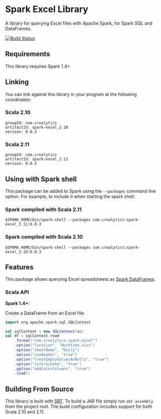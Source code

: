 # Spark Excel Library

A library for querying Excel files with Apache Spark, for Spark SQL and DataFrames.

[![Build Status](https://travis-ci.org/crealytics/spark-excel.svg?branch=master)](https://travis-ci.org/crealytics/spark-excel)

## Requirements

This library requires Spark 1.4+

## Linking
You can link against this library in your program at the following coordinates:

### Scala 2.10
```
groupId: com.crealytics
artifactId: spark-excel_2.10
version: 0.8.3
```
### Scala 2.11
```
groupId: com.crealytics
artifactId: spark-excel_2.11
version: 0.8.3
```

## Using with Spark shell
This package can be added to  Spark using the `--packages` command line option.  For example, to include it when starting the spark shell:

### Spark compiled with Scala 2.11
```
$SPARK_HOME/bin/spark-shell --packages com.crealytics:spark-excel_2.11:0.8.3
```

### Spark compiled with Scala 2.10
```
$SPARK_HOME/bin/spark-shell --packages com.crealytics:spark-excel_2.10:0.8.3
```

## Features
This package allows querying Excel spreadsheets as [Spark DataFrames](https://spark.apache.org/docs/latest/sql-programming-guide.html).

### Scala API
__Spark 1.4+:__


Create a DataFrame from an Excel file:
```scala
import org.apache.spark.sql.SQLContext

val sqlContext = new SQLContext(sc)
val df = sqlContext.read
    .format("com.crealytics.spark.excel")
    .option("location", "Worktime.xlsx")
    .option("sheetName", "Daily")
    .option("useHeader", "true")
    .option("treatEmptyValuesAsNulls", "true")
    .option("inferSchema", "true")
    .option("addColorColumns", "true")
    .load()
```

## Building From Source
This library is built with [SBT](http://www.scala-sbt.org/0.13/docs/Command-Line-Reference.html).
To build a JAR file simply run `sbt assembly` from the project root.
The build configuration includes support for both Scala 2.10 and 2.11.
